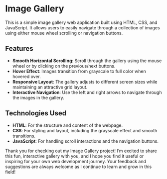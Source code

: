 # Image Gallery

This is a simple image gallery web application built using HTML, CSS, and JavaScript. It allows users to easily navigate through a collection of images using either mouse wheel scrolling or navigation buttons.

## Features

- **Smooth Horizontal Scrolling**: Scroll through the gallery using the mouse wheel or by clicking on the previous/next buttons.
- **Hover Effect**: Images transition from grayscale to full color when hovered over.
- **Responsive Layout**: The gallery adjusts to different screen sizes while maintaining an attractive grid layout.
- **Interactive Navigation**: Use the left and right arrows to navigate through the images in the gallery.

## Technologies Used

- **HTML**: For the structure and content of the webpage.
- **CSS**: For styling and layout, including the grayscale effect and smooth transitions.
- **JavaScript**: For handling scroll interactions and the navigation buttons.

Thank you for checking out my Image Gallery project! I’m excited to share this fun, interactive gallery with you, and I hope you find it useful or inspiring for your own web development journey. Your feedback and suggestions are always welcome as I continue to learn and grow in this field!

